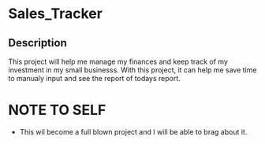 # Sales_Tracker

## Description 
This project will help me manage my finances and keep track of my investment in my small businesss. With this project, it can help me save time to manualy input and see the report of todays report.

# NOTE TO SELF
* This wil become a full blown project and I will be able to brag about it.
